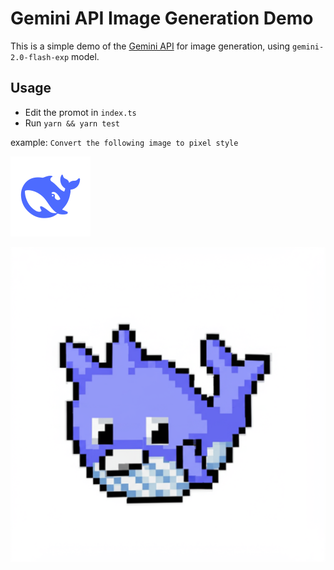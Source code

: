# Gemini API Image Generation Demo

This is a simple demo of the [Gemini API](https://ai.google.dev/gemini-api/docs/quickstart?lang=node) for image generation, using `gemini-2.0-flash-exp` model.

## Usage

- Edit the promot in `index.ts`
- Run `yarn && yarn test`

example: `Convert the following image to pixel style`

![input](./test.png)

![output](./output.png)
